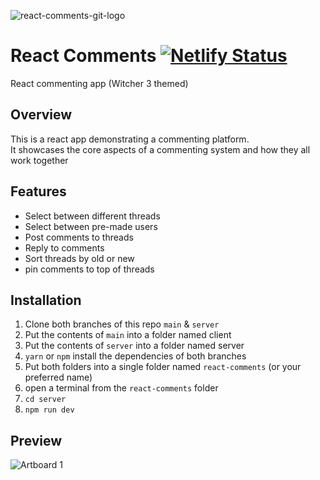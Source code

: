 ![react-comments-git-logo](https://user-images.githubusercontent.com/75787788/121199366-dd3a9c00-c840-11eb-98a9-1b53e03142c4.png)

# React Comments [![Netlify Status](https://api.netlify.com/api/v1/badges/d7f65515-38ea-4a18-98a0-87c217cd14b8/deploy-status)](https://react-comments.netlify.app/)
React commenting app (Witcher 3 themed)

## Overview

This is a react app demonstrating a commenting platform.</br>
It showcases the core aspects of a commenting system and how they all work together</br>

## Features
  
 - Select between different threads
 - Select between pre-made users
 - Post comments to threads
 - Reply to comments
 - Sort threads by old or new
 - pin comments to top of threads

## Installation

1. Clone both branches of this repo `main` & `server`
2. Put the contents of `main` into a folder named client
3. Put the contents of `server` into a folder named server
4. `yarn` or `npm` install the dependencies of both branches
5. Put both folders into a single folder named `react-comments` (or your preferred name)
6. open a terminal from the `react-comments` folder
7. `cd server`
8. `npm run dev`

## Preview
![Artboard 1](https://user-images.githubusercontent.com/75787788/114290072-d9f68000-9a4a-11eb-9d5f-b63d7336a445.png)
